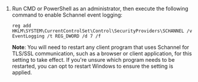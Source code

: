 1. Run CMD or PowerShell as an administrator, then execute the following command to enable Schannel event logging:
    ```
    reg add HKLM\SYSTEM\CurrentControlSet\Control\SecurityProviders\SCHANNEL /v EventLogging /t REG_DWORD /d 7 /f
    ```
    **Note**: You will need to restart any client program that uses Schannel for TLS/SSL communication, such as a browser or client application, for this setting to take effect. If you're unsure which program needs to be restarted, you can opt to restart Windows to ensure the setting is applied.

